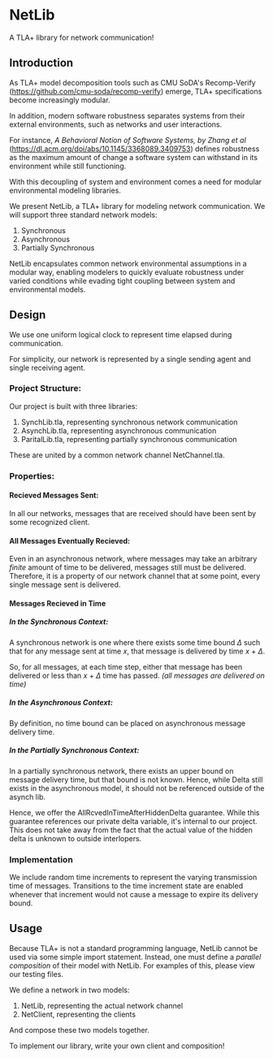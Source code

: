 
# NetLib

A TLA+ library for network communication!

## Introduction

As TLA+ model decomposition tools such as CMU SoDA's Recomp-Verify (https://github.com/cmu-soda/recomp-verify) emerge, TLA+ specifications become increasingly modular.

In addition, modern software robustness separates systems from their external environments, such as networks and user interactions.

For instance, *A Behavioral Notion of Software Systems, by Zhang et al* (https://dl.acm.org/doi/abs/10.1145/3368089.3409753) defines robustness as the maximum amount of change a software system can withstand in its environment while still functioning.

With this decoupling of system and environment comes a need for modular environmental modeling libraries.

We present NetLib, a TLA+ library for modeling network communication. We will support three standard network models:

1. Synchronous
2. Asynchronous
3. Partially Synchronous

NetLib encapsulates common network environmental assumptions in a modular way, enabling modelers to quickly evaluate robustness under varied conditions while evading tight coupling between system and environmental models.

## Design
We use one uniform logical clock to represent time elapsed during communication.

For simplicity, our network is represented by a single sending agent and single receiving agent.

### Project Structure:
Our project is built with three libraries:

1. SynchLib.tla, representing synchronous network communication
2. AsynchLib.tla, representing asynchronous communication
3. ParitalLib.tla, representing partially synchronous communication

These are united by a common network channel NetChannel.tla.

### Properties:

#### Recieved Messages Sent:
In all our networks, messages that are received should have been sent by some recognized client.

#### All Messages Eventually Recieved:
Even in an asynchronous network, where messages may take an arbitrary *finite* amount of time to be delivered, messages still must be delivered.
Therefore, it is a property of our network channel that at some point, every single message sent is delivered.

#### Messages Recieved in Time

##### In the Synchronous Context:
A synchronous network is one where there exists some time bound $\Delta$ such that for any message sent at time *x*, that message is delivered by time *x* + $\Delta$.

So, for all messages, at each time step, either that message has been delivered or less than *x* + $\Delta$ time has passed. *(all messages are delivered on time)*

##### In the Asynchronous Context:
By definition, no time bound can be placed on asynchronous message delivery time.

##### In the Partially Synchronous Context:
In a partially synchronous network, there exists an upper bound on message delivery time, but that bound is not known. Hence, while Delta still exists in the asynchronous model, it should not be referenced outside of the asynch lib.

Hence, we offer the AllRcvedInTimeAfterHiddenDelta guarantee. While this guarantee references our private delta variable, it's internal to our project. This does not take away from the fact that the actual value of the hidden delta is unknown to outside interlopers.

### Implementation
We include random time increments to represent the varying transmission time of messages. Transitions to the time increment state are enabled whenever that increment would not cause a message to expire its delivery bound.

## Usage

Because TLA+ is not a standard programming language, NetLib cannot be used via some simple import statement. Instead, one must define a *parallel composition* of their model with NetLib. For examples of this, please view our testing files.

We define a network in two models:
1. NetLib, representing the actual network channel
2. NetClient, representing the clients

And compose these two models together.

To implement our library, write your own client and composition!
